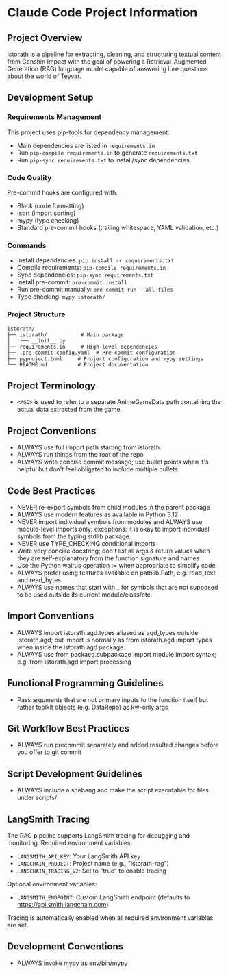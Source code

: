 # Claude Code Project Information

## Project Overview
Istorath is a pipeline for extracting, cleaning, and structuring textual content from Genshin Impact with the goal of powering a Retrieval-Augmented Generation (RAG) language model capable of answering lore questions about the world of Teyvat.

## Development Setup

### Requirements Management
This project uses pip-tools for dependency management:
- Main dependencies are listed in `requirements.in`
- Run `pip-compile requirements.in` to generate `requirements.txt`
- Run `pip-sync requirements.txt` to install/sync dependencies

### Code Quality
Pre-commit hooks are configured with:
- Black (code formatting)
- isort (import sorting)
- mypy (type checking)
- Standard pre-commit hooks (trailing whitespace, YAML validation, etc.)

### Commands
- Install dependencies: `pip install -r requirements.txt`
- Compile requirements: `pip-compile requirements.in`
- Sync dependencies: `pip-sync requirements.txt`
- Install pre-commit: `pre-commit install`
- Run pre-commit manually: `pre-commit run --all-files`
- Type checking: `mypy istorath/`

### Project Structure
```
istorath/
├── istorath/           # Main package
│   └── __init__.py
├── requirements.in     # High-level dependencies
├── .pre-commit-config.yaml  # Pre-commit configuration
├── pyproject.toml     # Project configuration and mypy settings
└── README.md          # Project documentation
```

## Project Terminology
- `<AGD>` is used to refer to a separate AnimeGameData path containing the actual data extracted from the game.

## Project Conventions
- ALWAYS use full import path starting from istorath.
- ALWAYS run things from the root of the repo
- ALWAYS write concise commit message; use bullet points when it's helpful but don't feel obligated to include multiple bullets.

## Code Best Practices
- NEVER re-export symbols from child modules in the parent package
- ALWAYS use modern features as available in Python 3.12
- NEVER import individual symbols from modules and ALWAYS use module-level imports only; exceptions: it is okay to import individual symbols from the typing stdlib package.
- NEVER use TYPE_CHECKING conditional imports
- Write very concise docstring; don't list all args & return values when they are self-explanatory from the function signature and names
- Use the Python walrus operation := when appropriate to simplify code
- ALWAYS prefer using features available on pathlib.Path, e.g. read_text and read_bytes
- ALWAYS use names that start with _ for symbols that are not supposed to be used outside its current module/class/etc.

## Import Conventions
- ALWAYS import istorath.agd.types aliased as agd_types outside istorath.agd; but import is normally as from istorath.agd import types when inside the istorath.agd package.
- ALWAYS use from packaeg.subpackage import module import syntax; e.g. from istorath.agd import processing

## Functional Programming Guidelines
- Pass arguments that are not primary inputs to the function itself but rather toolkit objects (e.g. DataRepo) as kw-only args

## Git Workflow Best Practices
- ALWAYS run precommit separately and added resulted changes before you offer to git commit

## Script Development Guidelines
- ALWAYS include a shebang and make the script executable for files under scripts/

## LangSmith Tracing
The RAG pipeline supports LangSmith tracing for debugging and monitoring. Required environment variables:
- `LANGSMITH_API_KEY`: Your LangSmith API key
- `LANGCHAIN_PROJECT`: Project name (e.g., "istorath-rag")
- `LANGCHAIN_TRACING_V2`: Set to "true" to enable tracing

Optional environment variables:
- `LANGSMITH_ENDPOINT`: Custom LangSmith endpoint (defaults to https://api.smith.langchain.com)

Tracing is automatically enabled when all required environment variables are set.

## Development Conventions
- ALWAYS invoke mypy as env/bin/mypy
